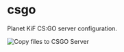 # csgo
Planet KiF CS:GO server configuration.

![Copy files to CSGO Server](https://github.com/PlanetKiF/csgo/workflows/Copy%20files%20to%20CSGO%20Server/badge.svg)
